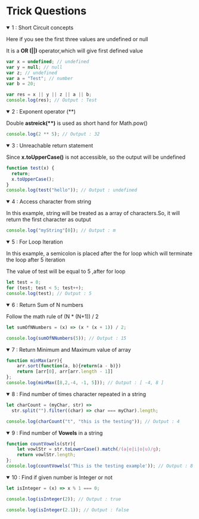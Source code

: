 # Trick Questions

<details open>
  <summary>1 : Short Circuit concepts</summary>
  <p>Here if you see the first three values are undefined or null</p>
  <p>It is a <b>OR (||)</b> operator,which will give first defined value</p>

```js
var x = undefined; // undefined
var y = null; // null
var z; // undefined
var a = "Test"; // number
var b = 20;

var res = x || y || z || a || b;
console.log(res); // Output : Test
```
</details>

<details open>
  <summary>2 : Exponent operator (**)</summary>
  <p>Double <b>astreick(**)</b> is used as short hand for Math.pow()</p>

```js
console.log(2 ** 5); // Output : 32
```
</details>

<details open>
  <summary>3 : Unreachable return statement</summary>
  <p>Since <b>x.toUpperCase()</b> is not accessible, so the output will be undefined</p>

```js
function test(x) {
  return;
  x.toUpperCase();
}
console.log(test("hello")); // Output : undefined
```
</details>

<details open>
  <summary>4 : Access character from string</summary>
  <p>In this example, string will be treated as a array of characters.So, it will return the first character as output</p>

```js
console.log("myString"[0]); // Output : m
```
</details>

<details open>
  <summary>5 : For Loop Iteration</summary>
  <p>In this example, a semicolon is placed after the for loop which will terminate the loop after 5 iteration</p>
  <p>The value of test will be equal to 5 ,after for loop</p>

```js
let test = 0;
for (test; test < 5; test++);
console.log(test); // Output : 5
```
</details>

<details open>
  <summary>6 : Return Sum of N numbers</summary>
  <p> Follow the math rule of (N * (N+1)) / 2</p>

```js
let sumOfNNumbers = (x) => (x * (x + 1)) / 2;

console.log(sumOfNNumbers(5)); // Output : 15
```
</details>

<details open>
  <summary>7 : Return Minimum and Maximum value of array</summary>

```js
function minMax(arr){
    arr.sort(function(a, b){return(a - b)})
    return [arr[0], arr[arr.length - 1]]
};
console.log(minMax([8,2,-4, -1, 5])); // Output : [ -4, 8 ]
```
</details>

<details open>
  <summary>8 : Find number of times character repeated in a string</summary>

```js
let charCount = (myChar, str) =>
  str.split("").filter((char) => char === myChar).length;

console.log(charCount("t", "this is the testing")); // Output : 4
```
</details>

<details open>
  <summary>9 : Find number of <b>Vowels</b> in a string</summary>

```js
function countVowels(str){
    let vowlStr = str.toLowerCase().match(/(a|e|i|o|u)/g);
    return vowlStr.length;
};
console.log(countVowels('This is the testing example')); // Output : 8
```
</details>

<details open>
  <summary>10 : Find if given number is Integer or not</summary>

```js
let isInteger = (x) => x % 1 === 0;

console.log(isInteger(2)); // Output : true

console.log(isInteger(2.1)); // Output : false
```
</details>

